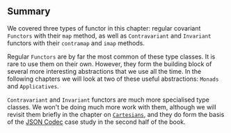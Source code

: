 ## Summary

We covered three types of functor in this chapter:
regular covariant `Functors` with their `map` method,
as well as `Contravariant` and `Invariant` functors
with their `contramap` and `imap` methods.

Regular `Functors` are by far the most common of these type classes.
It is rare to use them on their own.
However, they form the building block of
several more interesting abstractions that we use all the time.
In the following chapters we will look at two of these useful abstractions:
`Monads` and `Applicatives`.

`Contravariant` and `Invariant` functors
are much more specialised type classes.
We won't be doing much more work with them,
although we will revisit them briefly
in the chapter on [`Cartesians`](#cartesian),
and they do form the basis of
the [JSON Codec](#json-codec) case study
in the second half of the book.
